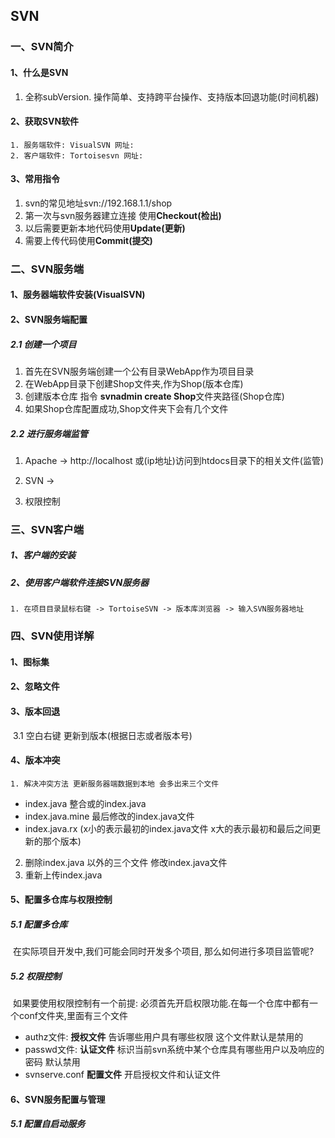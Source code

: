 ## SVN

### 一、SVN简介

#### 1、什么是SVN 

1. 全称subVersion. 操作简单、支持跨平台操作、支持版本回退功能(时间机器)

#### 2、获取SVN软件

	1. 服务端软件: VisualSVN 网址:
 	2. 客户端软件: Tortoisesvn 网址:

#### 3、常用指令

1. svn的常见地址svn://192.168.1.1/shop
2.  第一次与svn服务器建立连接 使用**Checkout(检出)**
3. 以后需要更新本地代码使用**Update(更新)**
4. 需要上传代码使用**Commit(提交)**





### 二、SVN服务端

#### 1、服务器端软件安装(VisualSVN)

#### 2、SVN服务端配置

##### 	2.1 创建一个项目

1. 首先在SVN服务端创建一个公有目录WebApp作为项目目录
2. 在WebApp目录下创建Shop文件夹,作为Shop(版本仓库)
3. 创建版本仓库 指令 **svnadmin create Shop**文件夹路径(Shop仓库)
4. 如果Shop仓库配置成功,Shop文件夹下会有几个文件



##### 	2.2 进行服务端监管

 1. Apache -> http://localhost 或(ip地址)访问到htdocs目录下的相关文件(监管)

 2. SVN ->

 3. 权限控制 

    

### 三、SVN客户端

##### 1、客户端的安装

##### 2、使用客户端软件连接SVN服务器

	1. 在项目目录鼠标右键 -> TortoiseSVN -> 版本库浏览器 -> 输入SVN服务器地址



### 四、SVN使用详解

#### 1、图标集 

#### 2、忽略文件

#### 3、版本回退 

​	3.1 空白右键 更新到版本(根据日志或者版本号)

#### 4、版本冲突

	1. 解决冲突方法 更新服务器端数据到本地 会多出来三个文件

- index.java 整合或的index.java
- index.java.mine 最后修改的index.java文件
- index.java.rx (x小的表示最初的index.java文件 x大的表示最初和最后之间更新的那个版本)

2. 删除index.java 以外的三个文件  修改index.java文件
3. 重新上传index.java

#### 5、配置多仓库与权限控制

##### 5.1 配置多仓库

​	在实际项目开发中,我们可能会同时开发多个项目, 那么如何进行多项目监管呢? 

##### 5.2 权限控制 

​	如果要使用权限控制有一个前提: 必须首先开启权限功能.在每一个仓库中都有一个conf文件夹,里面有三个文件

- authz文件: **授权文件** 告诉哪些用户具有哪些权限 这个文件默认是禁用的
- passwd文件: **认证文件** 标识当前svn系统中某个仓库具有哪些用户以及响应的密码 默认禁用
- svnserve.conf **配置文件** 开启授权文件和认证文件 



#### 6、SVN服务配置与管理

##### 	5.1 配置自启动服务








